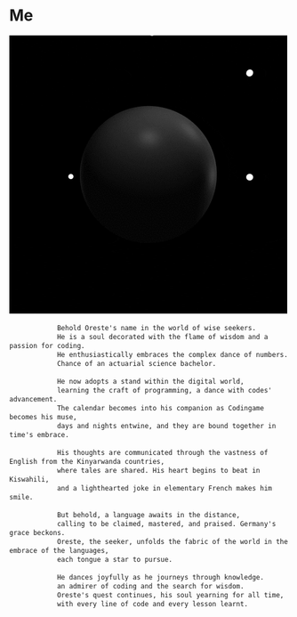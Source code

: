 # Me
<!DOCTYPE html>
<html>
	<body>
		<div>
			<img  src="https://github.com/tuoreste/Me/blob/main/giphy.gif" alt = "image" style = "max-width = 50px;">
		</div>

				Behold Oreste's name in the world of wise seekers.
				He is a soul decorated with the flame of wisdom and a passion for coding.
				He enthusiastically embraces the complex dance of numbers.
				Chance of an actuarial science bachelor.
			
				He now adopts a stand within the digital world,
				learning the craft of programming, a dance with codes' advancement.
				The calendar becomes into his companion as Codingame becomes his muse,
				days and nights entwine, and they are bound together in time's embrace.
			
				His thoughts are communicated through the vastness of English from the Kinyarwanda countries,
				where tales are shared. His heart begins to beat in Kiswahili,
				and a lighthearted joke in elementary French makes him smile.

				But behold, a language awaits in the distance,
				calling to be claimed, mastered, and praised. Germany's grace beckons.
				Oreste, the seeker, unfolds the fabric of the world in the embrace of the languages,
				each tongue a star to pursue.

				He dances joyfully as he journeys through knowledge.
				an admirer of coding and the search for wisdom.
				Oreste's quest continues, his soul yearning for all time,
				with every line of code and every lesson learnt.
</body>
</html>
